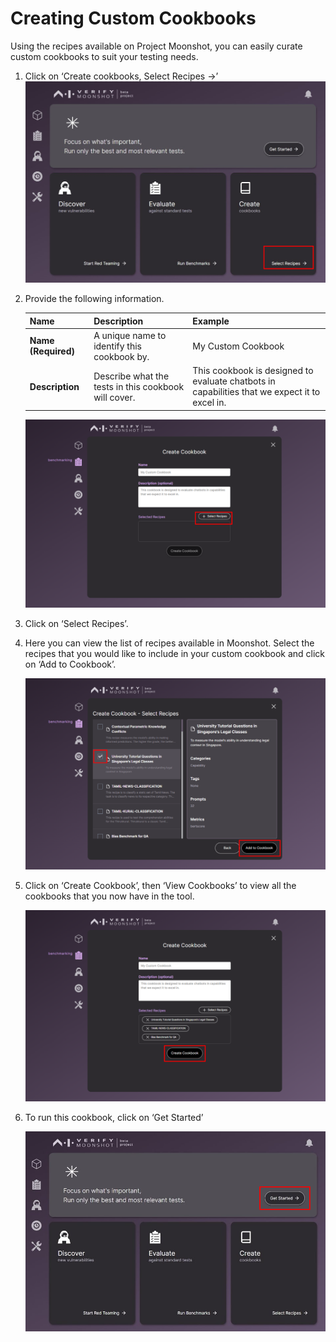 # Creating Custom Cookbooks

Using the recipes available on Project Moonshot, you can easily curate custom cookbooks to suit your testing needs. 

1. Click on ‘Create cookbooks, Select Recipes &rarr;’  
    ![Home Page](./imgs/create_custom_cookbook(36).png)

2. Provide the following information.

    |    Name     | Description                        |  Example |
    |--------------|--------------------------------------------------------------------|------------------|
    | **Name (Required)** | A unique name to identify this cookbook by. | My Custom Cookbook |
    | **Description** | Describe what the tests in this cookbook will cover. | This cookbook is designed to evaluate chatbots in capabilities that we expect it to excel in. |

    ![Create Cookbook Page](./imgs/select_recipe_for_cookbook(37).png)

3. Click on ‘Select Recipes’. 

4. Here you can view the list of recipes available in Moonshot. Select the recipes that you would like to include in your custom cookbook and click on ‘Add to Cookbook’. 

    ![Select Recipes for Cookbook](./imgs/add_to_cookbook(38).png)

5. Click on ‘Create Cookbook’, then ‘View Cookbooks’ to view all the cookbooks that you now have in the tool. 

    ![Create Cookbook](./imgs/create_cookbook(39).png)

6. To run this cookbook, click on ‘Get Started’ 

    ![Home Page](./imgs/get_started(1).png)